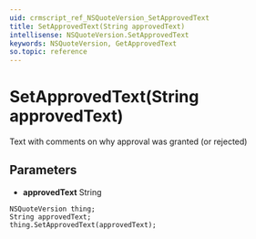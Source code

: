 ```yaml
---
uid: crmscript_ref_NSQuoteVersion_SetApprovedText
title: SetApprovedText(String approvedText)
intellisense: NSQuoteVersion.SetApprovedText
keywords: NSQuoteVersion, GetApprovedText
so.topic: reference
---
```


# SetApprovedText(String approvedText)

Text with comments on why approval was granted (or rejected)

## Parameters

* **approvedText** String

```crmscript
NSQuoteVersion thing;
String approvedText;
thing.SetApprovedText(approvedText);
```

